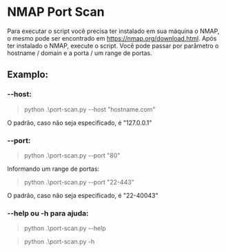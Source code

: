﻿# NMAP Port Scan

Para executar o script você precisa ter instalado em sua máquina o NMAP, o mesmo pode ser encontrado em <https://nmap.org/download.html>.
Após ter instalado o NMAP, execute o script. Você pode passar por parâmetro o hostname / domain e a porta / um range de portas. 

## Examplo:

### --host:

> python .\port-scan.py --host "hostname.com"

O padrão, caso não seja especificado, é "127.0.0.1"

### --port:

> python .\port-scan.py --port "80"

Informando um range de portas:

> python .\port-scan.py --port "22-443"

O padrão, caso não seja especificado, é "22-40043"

### --help ou -h para ajuda:

> python .\port-scan.py --help

> python .\port-scan.py -h